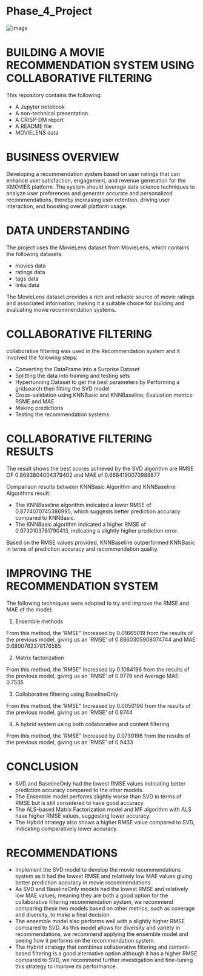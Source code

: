 # Phase_4_Project

![image](https://github.com/Carol-Kambura/Phase_4_Project/assets/119498882/9310ddf3-5be8-4ea0-8525-605428de1d6c)


# BUILDING A MOVIE RECOMMENDATION SYSTEM USING COLLABORATIVE FILTERING

This repository contains the following:

- A Jupyter notebook
- A non-technical presentation.
- A CRISP-DM report
- A README file
- MOVIELENS data

# BUSINESS OVERVIEW

Developing a recommendation system based on user ratings that can enhance user satisfaction, engagement, and revenue generation for the XMOVIES platform. The system should leverage data science techniques to analyze user preferences and generate accurate and personalized recommendations, thereby increasing user retention, driving user interaction, and boosting overall platform usage.

# DATA UNDERSTANDING

The project uses the MovieLens dataset from MovieLens, which contains the following datasets:

- movies data
- ratings data
- tags data
- links data

The MovieLens dataset provides a rich and reliable source of movie ratings and associated information, making it a suitable choice for building and evaluating movie recommendation systems.

# COLLABORATIVE FILTERING

collaborative filtering was used in the Recommendation system and it involved the following steps:

- Converting the DataFrame into a Surprise Dataset
- Splitting the data into training and testing sets
- Hypertunning Dataset to get the best parameters by Performing a gridsearch then fitting the SVD model
- Cross-validation using KNNBasic and KNNBaseline; Evaluation metrics: RSME and MAE
- Making predictions
- Testing the recommendation systems

# COLLABORATIVE FILTERING RESULTS

The result shows the best scores achieved by the SVD algorithm are RMSE OF 0.8693804004379402 and MAE of 0.6684190070988877

Comparison results between KNNBasic Algorithm and KNNBaseline Algorithms result:

- The KNNBaseline algorithm indicated a lower RMSE of 0.8774070745386995, which suggests better prediction accuracy compared to KNNBasic.
- The KNNBasic algorithm indicated a higher RMSE of 0.9730103781790413, indicating a slightly higher prediction error.
  
Based on the RMSE values provided, KNNBaseline outperformed KNNBasic in terms of prediction accuracy and recommendation quality.

# IMPROVING THE RECOMMENDATION SYSTEM

The following techniques were adopted to try and improve the RMSE and MAE of the model;

1. Ensemble methods

From this method, the 'RMSE" Increased by 0.01665019 from the results of the previous model, giving us an 'RMSE' of 0.8860305908074744 and MAE: 0.6800762378176585

2. Matrix factorization

From this method, the 'RMSE" Increased by 0.1084196 from the results of the previous model, giving us an 'RMSE' of 0.9778 and Average MAE: 0.7535

3. Collaborative filtering using BaselineOnly

From this method, the 'RMSE" Increased by 0.0050196 from the results of the previous model, giving us an 'RMSE' of 0.8744

4. A hybrid system using both collaborative and content filtering

From this method, the 'RMSE" Increased by 0.0739196 from the results of the previous model, giving us an 'RMSE' of 0.9433

# CONCLUSION

- SVD and BaselineOnly had the lowest RMSE values indicating better prediction accuracy compared to the other models.
- The Ensemble model performs slightly worse than SVD in terms of RMSE but is still considered to have good accuracy.
- The ALS-based Matrix Factorization model and MF algorithm with ALS have higher RMSE values, suggesting lower accuracy.
- The Hybrid strategy also shows a higher RMSE value compared to SVD, indicating comparatively lower accuracy.

# RECOMMENDATIONS

- Implement the SVD model to develop the movie recommendations system as it had the lowest RMSE and relatively low MAE values giving better prediction accuracy in movie recommendations
- As SVD and BaselineOnly models had the lowest RMSE and relatively low MAE values, meaning they are both a good option for the collaborative filtering recommendation system, we recommend comparing these two models based on other metrics, such as coverage and diversity, to make a final decision.
- The ensemble model also performs well with a slightly higher RMSE compared to SVD. As this model allows for diversity and variety in recommendations, we recommend applying the ensemble model and seeing how it performs on the recommendation system.
- The Hybrid strategy that combines collaborative filtering and content-based filtering is a good alternative option although it has a higher RMSE compared to SVD, we recommend further investigation and fine-tuning this strategy to improve its performance.
